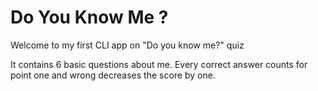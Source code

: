 # Do You Know Me ?

Welcome to my first CLI app on "Do you know me?" quiz

It contains 6 basic questions about me.
Every correct answer counts for point one and wrong decreases the score by one.

